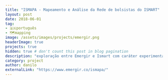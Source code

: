 ```yaml
---
title: "ISMAPA - Mapeamento e Análise da Rede de bolsistas do ISMART"
layout: post
date: 2018-06-01
tag:
- 🇧🇷português
- 🗺️mapping
image: /assets/images/projects/emergir.png
headerImage: true
projects: true
hidden: true # don't count this post in blog pagination
description: "exploração entre Emergir e Ismart com caráter experimental e educacional que visa explorar as possibilidades trazidas pelo mapeamento - e análise - de redes de pessoas (comunidades) para o planejamento de ações em prol desta rede."
category: project
author: danilo
externalLink: "https://www.emergir.co/ismapa/"
---
```

